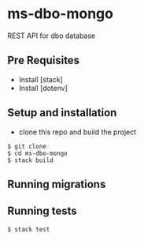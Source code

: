 # ms-dbo-mongo

REST API for dbo database

## Pre Requisites

* Install [stack]
* Install [dotenv]

## Setup and installation

* clone this repo and build the project

```
$ git clone
$ cd ms-dbo-mongo
$ stack build
```

## Running migrations

## Running tests

```
$ stack test
```
